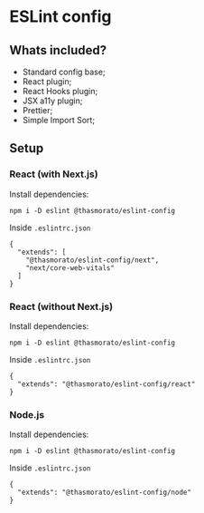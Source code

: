 # ESLint config

## Whats included?

- Standard config base;
- React plugin;
- React Hooks plugin;
- JSX a11y plugin;
- Prettier;
- Simple Import Sort;

## Setup

### React (with Next.js)

Install dependencies:
```
npm i -D eslint @thasmorato/eslint-config
```
Inside `.eslintrc.json`
```
{
  "extends": [
    "@thasmorato/eslint-config/next",
    "next/core-web-vitals"
  ]
}
```

### React (without Next.js)

Install dependencies:
```
npm i -D eslint @thasmorato/eslint-config
```
Inside `.eslintrc.json`
```
{
  "extends": "@thasmorato/eslint-config/react"
}
```

### Node.js

Install dependencies:
```
npm i -D eslint @thasmorato/eslint-config
```
Inside `.eslintrc.json`
```
{
  "extends": "@thasmorato/eslint-config/node"
}
```
